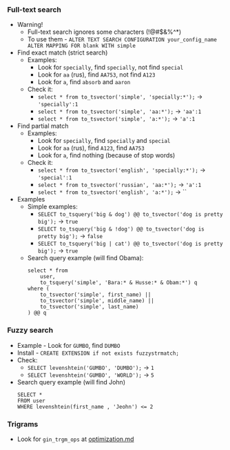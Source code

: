 ### Full-text search
* Warning!
    * Full-text search ignores some characters (!@#$&%^*)
    * To use them - `ALTER TEXT SEARCH CONFIGURATION your_config_name ALTER MAPPING FOR blank WITH simple`
* Find exact match (strict search)
    * Examples:
        * Look for `specially`, find `specially`, not find `special`
        * Look for `аа` (rus), find `АА753`, not find `А123`
        * Look for `a`, find `absorb` and `aaron`
    * Check it:
        * `select * from to_tsvector('simple', 'specially:*');` -> `'specially':1`
        * `select * from to_tsvector('simple', 'аа:*');` -> `'аа':1`
        * `select * from to_tsvector('simple', 'a:*');` -> `'a':1`
* Find partial match
    * Examples:
        * Look for `specially`, find `specially` and `special` 
        * Look for `аа` (rus), find `А123`, find `АА753`
        * Look for `a`, find nothing (because of stop words)
    * Check it:
        * `select * from to_tsvector('english', 'specially:*');` -> `'special':1`
        * `select * from to_tsvector('russian', 'аа:*');` -> `'а':1`
        * `select * from to_tsvector('english', 'a:*');` -> ``
* Examples
    * Simple examples:
        * `SELECT to_tsquery('big & dog') @@ to_tsvector('dog is pretty big');` -> `true`
        * `SELECT to_tsquery('big & !dog') @@ to_tsvector('dog is pretty big');` -> `false`
        * `SELECT to_tsquery('big | cat') @@ to_tsvector('dog is pretty big');` -> `true`
    * Search query example (will find Obama):
        ```
        select * from 
            user,
            to_tsquery('simple', 'Bara:* & Husse:* & Obam:*') q
        where (
            to_tsvector('simple', first_name) ||
            to_tsvector('simple', middle_name) ||
            to_tsvector('simple', last_name)
        ) @@ q
        ```

### Fuzzy search
* Example - Look for `GUMBO`, find `DUMBO`
* Install - `CREATE EXTENSION if not exists fuzzystrmatch;`
* Check:
    * `SELECT levenshtein('GUMBO', 'DUMBO');` -> `1`
    * `SELECT levenshtein('GUMBO', 'WORLD');` -> `5`
* Search query example (will find John)
    ```
    SELECT * 
    FROM user
    WHERE levenshtein(first_name , 'Jeohn') <= 2
    ```

### Trigrams
* Look for `gin_trgm_ops` at [optimization.md](./optimization.md)